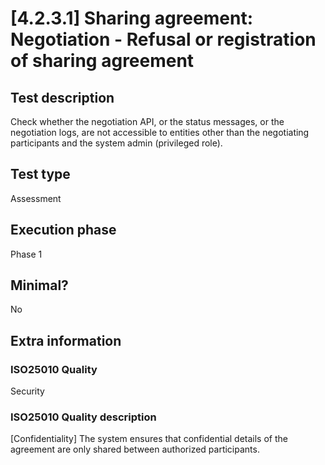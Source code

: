 
# [4.2.3.1] Sharing agreement: Negotiation - Refusal or registration of sharing agreement
 
## Test description
Check whether the negotiation API, or the status messages, or the negotiation logs, are not accessible to entities other than the negotiating participants and the system admin (privileged role).
 
## Test type
Assessment
 
## Execution phase
Phase 1
 
## Minimal?
No
 
## Extra information
### ISO25010 Quality
Security
### ISO25010 Quality description
[Confidentiality] The system ensures that confidential details of the agreement are only shared between authorized participants.
    